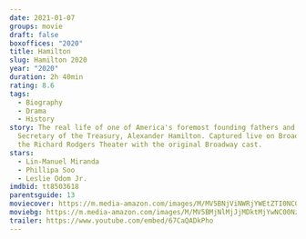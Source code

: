 ```yaml
---
date: 2021-01-07
groups: movie
draft: false
boxoffices: "2020"
title: Hamilton
slug: Hamilton 2020
year: "2020"
duration: 2h 40min
rating: 8.6
tags:
  - Biography
  - Drama
  - History
story: The real life of one of America's foremost founding fathers and first
  Secretary of the Treasury, Alexander Hamilton. Captured live on Broadway from
  the Richard Rodgers Theater with the original Broadway cast.
stars:
  - Lin-Manuel Miranda
  - Phillipa Soo
  - Leslie Odom Jr.
imdbid: tt8503618
parentsguide: 13
moviecover: https://m.media-amazon.com/images/M/MV5BNjViNWRjYWEtZTI0NC00N2E3LTk0NGQtMjY4NTM3OGNkZjY0XkEyXkFqcGdeQXVyMjUxMTY3ODM@._V1_FMjpg_UX1086_.jpg
moviebg: https://m.media-amazon.com/images/M/MV5BMjNlMjJjMDktMjYwNC00NzUxLWExZGUtYjBlYjkyMmJmNDcxXkEyXkFqcGdeQXVyNTk5NTQzNDI@._V1_FMjpg_UX1024_.jpg
trailer: https://www.youtube.com/embed/67CaQADkPho
---
```

